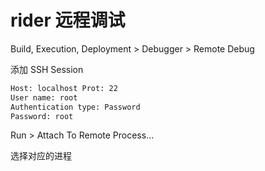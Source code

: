 # rider 远程调试

Build, Execution, Deployment > Debugger > Remote Debug

添加 SSH Session

```txt
Host: localhost Prot: 22
User name: root
Authentication type: Password
Password: root
```

Run > Attach To Remote Process...

选择对应的进程

